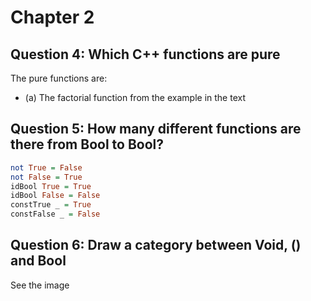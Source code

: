 # Chapter 2
## Question 4: Which C++ functions are pure
The pure functions are:
* (a) The factorial function from the example in the text
## Question 5: How many different functions are there from Bool to Bool?
```haskell
not True = False
not False = True
idBool True = True
idBool False = False
constTrue _ = True
constFalse _ = False
```

## Question 6: Draw a category between Void, () and Bool
See the image
